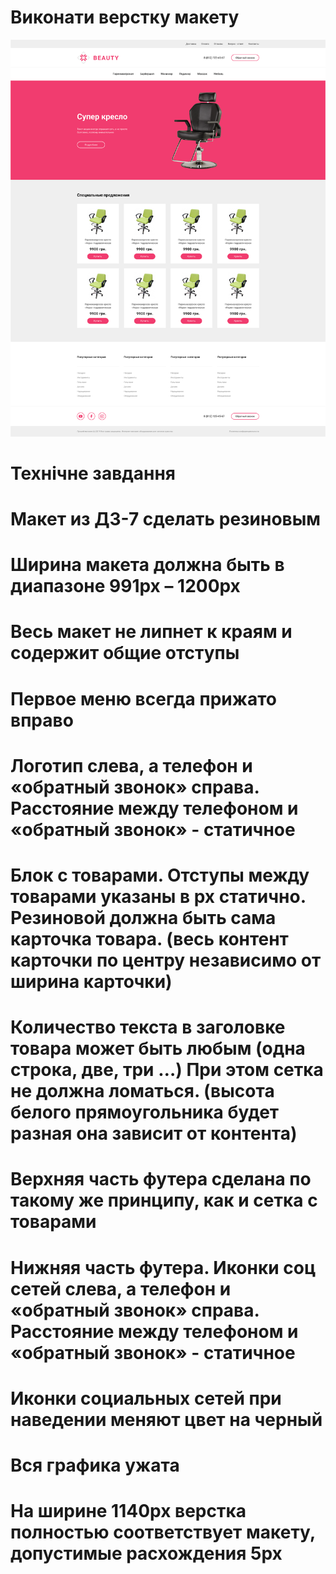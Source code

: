 # Виконати верстку макету
![maket.jpg](./img/maket.jpg)

# Технічне завдання

# Макет из ДЗ-7 сделать резиновым

# Ширина макета должна быть в диапазоне 991px – 1200px
# Весь макет не липнет к краям и содержит общие отступы
# Первое меню всегда прижато вправо
# Логотип слева, а телефон и «обратный звонок» справа. Расстояние между телефоном и «обратный звонок» - статичное
# Блок с товарами. Отступы между товарами указаны в px статично. Резиновой должна быть сама карточка товара. (весь контент карточки по центру независимо от ширина карточки)
# Количество текста в заголовке товара может быть любым (одна строка, две, три …) При этом сетка не должна ломаться. (высота белого прямоугольника будет разная она зависит от контента)
# Верхняя часть футера сделана по такому же принципу, как и сетка с товарами
# Нижняя часть футера. Иконки соц сетей слева, а телефон и «обратный звонок» справа. Расстояние между телефоном и «обратный звонок» - статичное
# Иконки социальных сетей при наведении меняют цвет на черный
# Вся графика ужата
# На ширине 1140px верстка полностью соответствует макету, допустимые расхождения 5px


